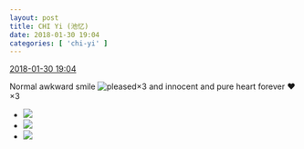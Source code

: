 ```yaml
---
layout: post
title: CHI Yi (池忆)
date: 2018-01-30 19:04
categories: [ 'chi-yi' ]
---
```


<div class="weibo-info">
  <a href="https://weibo.com/6117581836/G0P93DMH2">2018-01-30 19:04</a>
</div>

Normal awkward smile ![pleased](https://img.t.sinajs.cn/t4/appstyle/expression/ext/normal/0b/tootha_org.gif)×3 and innocent and pure heart forever :heart:×3

<!-- more -->

<ul class="weibo-pic-list-1">
  <li class="weibo-pic">
    <a href="http://wx2.sinaimg.cn/mw690/006G0KuMly1fnyu899shmj30qo0qpdkm.jpg"><img src="http://wx2.sinaimg.cn/thumb150/006G0KuMly1fnyu899shmj30qo0qpdkm.jpg"/></a>
  </li>
  <li class="weibo-pic">
    <a href="http://wx1.sinaimg.cn/mw690/006G0KuMly1fnyu8a1w3cj30qo0qpaeq.jpg"><img src="http://wx1.sinaimg.cn/thumb150/006G0KuMly1fnyu8a1w3cj30qo0qpaeq.jpg"/></a>
  </li>
  <li class="weibo-pic">
    <a href="http://wx3.sinaimg.cn/mw690/006G0KuMly1fnyu8aqy9oj30qo0qp42x.jpg"><img src="http://wx3.sinaimg.cn/thumb150/006G0KuMly1fnyu8aqy9oj30qo0qp42x.jpg"/></a>
  </li>
</ul>
